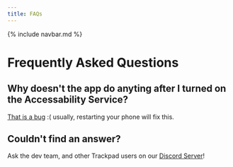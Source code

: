 ```yaml
---
title: FAQs
---
```


{% include navbar.md %}

# Frequently Asked Questions

## Why doesn't the app do anyting after I turned on the Accessability Service?
[That is a bug](https://github.com/ericytsang/app.android.touchpad/issues/1) :( usually, restarting your phone will fix this.

## Couldn't find an answer?
Ask the dev team, and other Trackpad users on our [Discord Server](https://discord.gg/rkdaYNx)!
